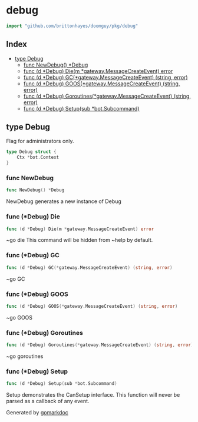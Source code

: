 <!-- Code generated by gomarkdoc. DO NOT EDIT -->

# debug

```go
import "github.com/brittonhayes/doomguy/pkg/debug"
```

## Index

- [type Debug](<#type-debug>)
  - [func NewDebug() *Debug](<#func-newdebug>)
  - [func (d *Debug) Die(m *gateway.MessageCreateEvent) error](<#func-debug-die>)
  - [func (d *Debug) GC(*gateway.MessageCreateEvent) (string, error)](<#func-debug-gc>)
  - [func (d *Debug) GOOS(*gateway.MessageCreateEvent) (string, error)](<#func-debug-goos>)
  - [func (d *Debug) Goroutines(*gateway.MessageCreateEvent) (string, error)](<#func-debug-goroutines>)
  - [func (d *Debug) Setup(sub *bot.Subcommand)](<#func-debug-setup>)


## type Debug

Flag for administrators only\.

```go
type Debug struct {
    Ctx *bot.Context
}
```

### func NewDebug

```go
func NewDebug() *Debug
```

NewDebug generates a new instance of Debug

### func \(\*Debug\) Die

```go
func (d *Debug) Die(m *gateway.MessageCreateEvent) error
```

\~go die This command will be hidden from \~help by default\.

### func \(\*Debug\) GC

```go
func (d *Debug) GC(*gateway.MessageCreateEvent) (string, error)
```

\~go GC

### func \(\*Debug\) GOOS

```go
func (d *Debug) GOOS(*gateway.MessageCreateEvent) (string, error)
```

\~go GOOS

### func \(\*Debug\) Goroutines

```go
func (d *Debug) Goroutines(*gateway.MessageCreateEvent) (string, error)
```

\~go goroutines

### func \(\*Debug\) Setup

```go
func (d *Debug) Setup(sub *bot.Subcommand)
```

Setup demonstrates the CanSetup interface\. This function will never be parsed as a callback of any event\.



Generated by [gomarkdoc](<https://github.com/princjef/gomarkdoc>)
